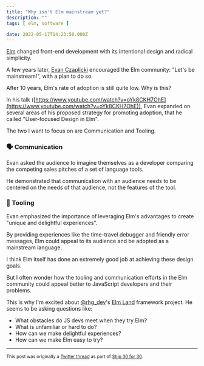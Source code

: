 ```yaml
---
title: "Why isn't Elm mainstream yet?"
description: ""
tags: [ elm, software ]

date: 2022-05-17T14:23:50.000Z
---
```


[Elm](https://twitter.com/elmlang) changed front-end development with its intentional design and radical simplicity.

A few years later, [Evan Czaplicki](https://twitter.com/evancz) encouraged the Elm community: "Let's be mainstream!", with a plan to do so.

After 10 years, Elm's rate of adoption is still quite low. Why is this?

In his talk ([https://www.youtube.com/watch?v=oYk8CKH7OhE](https://www.youtube.com/watch?v=oYk8CKH7OhE)), Evan expanded on several areas of his proposed strategy for promoting adoption, that he called "User-focused Design in Elm".

The two I want to focus on are Communication and Tooling.

### 🗣 Communication

Evan asked the audience to imagine themselves as a developer comparing the competing sales pitches of a set of language tools.

He demonstrated that communication with an audience needs to be centered on the needs of that audience, not the features of the tool.

### 🔧 Tooling

Evan emphasized the importance of leveraging Elm's advantages to create "unique and delightful experiences".

By providing experiences like the time-travel debugger and friendly error messages, Elm could appeal to its audience and be adopted as a mainstream language.

I think Elm itself has done an extremely good job at achieving these design goals.

But I often wonder how the tooling and communication efforts in the Elm community could appeal better to JavaScript developers and their problems.

This is why I'm excited about [@rhg_dev](https://twitter.com/rhg_dev)'s [Elm Land](https://elm.land) framework project. He seems to be asking questions like:

- What obstacles do JS devs meet when they try Elm?
- What is unfamiliar or hard to do?
- How can we make delightful experiences?
- How can we make Elm easy to try?

---

<small>This post was originally a [Twitter thread](https://twitter.com/DuncanMalashock/status/1526569183940681737) as part of [Ship 30 for 30](https://www.ship30for30.com/).</small>